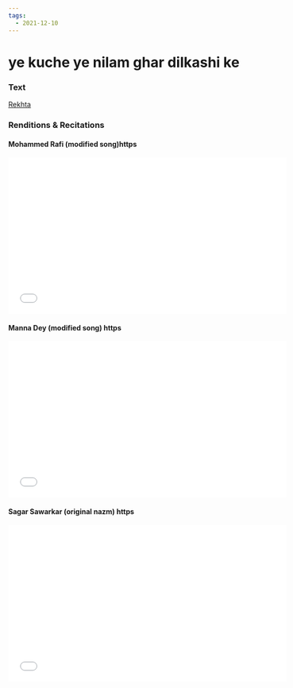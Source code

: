 ```yaml
---
tags:
  - 2021-12-10
---
```

# ye kuche ye nilam ghar dilkashi ke

### Text
[Rekhta](https://www.rekhta.org/nazms/chakle-ye-kuuche-ye-niilaam-ghar-dilkashii-ke-sahir-ludhianvi-nazms?lang=ur)

### Renditions & Recitations

#### Mohammed Rafi (modified song)https

<iframe width="560" height="315" src="//www.youtube.com/embed/lUnNZKoOcJI" title="YouTube video player" frameborder="0" allow="accelerometer; autoplay; clipboard-write; encrypted-media; gyroscope; picture-in-picture" allowfullscreen></iframe>

#### Manna Dey (modified song) https

<iframe width="560" height="315" src="//www.youtube.com/embed/Id-_gn09IjU" title="YouTube video player" frameborder="0" allow="accelerometer; autoplay; clipboard-write; encrypted-media; gyroscope; picture-in-picture" allowfullscreen></iframe>

#### Sagar Sawarkar (original nazm) https

<iframe width="560" height="315" src="//www.youtube.com/embed/k4o_0_Cexk4" title="YouTube video player" frameborder="0" allow="accelerometer; autoplay; clipboard-write; encrypted-media; gyroscope; picture-in-picture" allowfullscreen></iframe>

